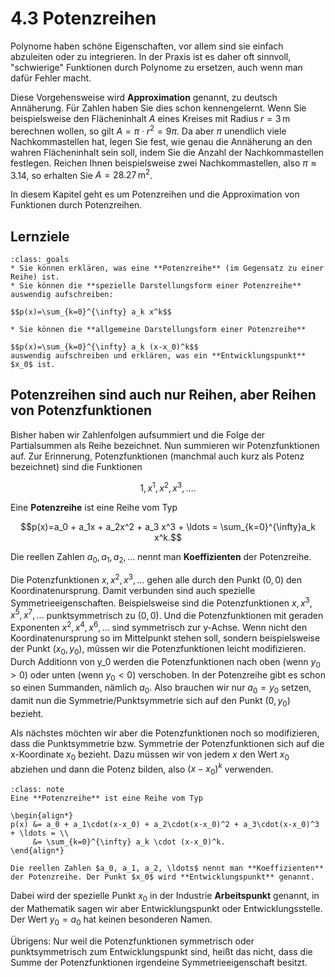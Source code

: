 # 4.3 Potenzreihen

Polynome haben schöne Eigenschaften, vor allem sind sie einfach abzuleiten oder
zu integrieren. In der Praxis ist es daher oft sinnvoll, "schwierige" Funktionen
durch Polynome zu ersetzen, auch wenn man dafür Fehler macht.

Diese Vorgehensweise wird **Approximation** genannt, zu deutsch Annäherung. Für
Zahlen haben Sie dies schon kennengelernt. Wenn Sie beispielsweise den
Flächeninhalt $A$ eines Kreises mit Radius $r = 3 \,\text{m}$ berechnen wollen,
so gilt $A = \pi \cdot r^2 = 9\pi$. Da aber $\pi$ unendlich viele
Nachkommastellen hat, legen Sie fest, wie genau die Annäherung an den wahren
Flächeninhalt sein soll, indem Sie die Anzahl der Nachkommastellen festlegen.
Reichen Ihnen beispielsweise zwei Nachkommastellen, also $\pi \approx 3.14$, so
erhalten Sie $A = 28.27 \,\text{m}^2$.

In diesem Kapitel geht es um Potenzreihen und die Approximation von Funktionen durch Potenzreihen. 

## Lernziele

```{admonition} Lernziele
:class: goals
* Sie können erklären, was eine **Potenzreihe** (im Gegensatz zu einer Reihe) ist.
* Sie können die **spezielle Darstellungsform einer Potenzreihe** auswendig aufschreiben:

$$p(x)=\sum_{k=0}^{\infty} a_k x^k$$

* Sie können die **allgemeine Darstellungsform einer Potenzreihe** 

$$p(x)=\sum_{k=0}^{\infty} a_k (x-x_0)^k$$
auswendig aufschreiben und erklären, was ein **Entwicklungspunkt** $x_0$ ist.
```

## Potenzreihen sind auch nur Reihen, aber Reihen von Potenzfunktionen

Bisher haben wir Zahlenfolgen aufsummiert und die Folge der Partialsummen als
Reihe bezeichnet. Nun summieren wir Potenzfunktionen auf. Zur Erinnerung,
Potenzfunktionen (manchmal auch kurz als Potenz bezeichnet) sind die Funktionen

$$1, x^1, x^2, x^3, \ldots.$$

Eine **Potenzreihe** ist eine Reihe vom Typ

$$p(x)=a_0 + a_1x + a_2x^2 + a_3 x^3 + \ldots = \sum_{k=0}^{\infty}a_k x^k.$$

Die reellen Zahlen $a_0, a_1, a_2, \ldots$ nennt man **Koeffizienten** der Potenzreihe.


Die Potenzfunktionen $x, x^2, x^3, \ldots$ gehen alle durch den Punkt $(0,0)$
den Koordinatenursprung. Damit verbunden sind auch spezielle
Symmetrieeigenschaften. Beispielsweise sind die Potenzfunktionen $x, x^3, x^5,
x^7, \ldots$ punktsymmetrisch zu $(0,0)$. Und die Potenzfunktionen mit geraden
Exponenten $x^2, x^4, x^6, \ldots$ sind symmetrisch zur y-Achse. Wenn nicht den
Koordinatenursprung so im Mittelpunkt stehen soll, sondern beispielsweise der
Punkt $(x_0,y_0)$, müssen wir die Potenzfunktionen leicht modifizieren. Durch
Additionn von y_0 werden die Potenzfunktionen nach oben (wenn $y_0 > 0$) oder
unten (wenn $y_0 < 0$) verschoben. In der Potenzreihe gibt es schon so einen
Summanden, nämlich $a_0$. Also brauchen wir nur $a_0=y_0$ setzen, damit nun die
Symmetrie/Punktsymmetrie sich auf den Punkt $(0, y_0)$ bezieht.

Als nächstes möchten wir aber die Potenzfunktionen noch so modifizieren, dass
die Punktsymmetrie bzw. Symmetrie der Potenzfunktionen sich auf die x-Koordinate
$x_0$ bezieht. Dazu müssen wir von jedem $x$ den Wert $x_0$ abziehen und dann
die Potenz bilden, also $(x-x_0)^k$ verwenden.

```{admonition} Was ist ... eine Potenzreihe?
:class: note
Eine **Potenzreihe** ist eine Reihe vom Typ

\begin{align*}
p(x) &= a_0 + a_1\cdot(x-x_0) + a_2\cdot(x-x_0)^2 + a_3\cdot(x-x_0)^3 + \ldots = \\
     &= \sum_{k=0}^{\infty} a_k \cdot (x-x_0)^k.
\end{align*}

Die reellen Zahlen $a_0, a_1, a_2, \ldots$ nennt man **Koeffizienten** der Potenzreihe. Der Punkt $x_0$ wird **Entwicklungspunkt** genannt.
```

Dabei wird der spezielle Punkt $x_0$ in der Industrie **Arbeitspunkt** genannt,
in der Mathematik sagen wir aber Entwicklungspunkt oder Entwicklungsstelle. Der
Wert $y_0 =  a_0$ hat keinen besonderen Namen.

Übrigens: Nur weil die Potenzfunktionen symmetrisch oder punktsymmetrisch zum
Entwicklungspunkt sind, heißt das nicht, dass die Summe der Potenzfunktionen
irgendeine Symmetrieeigenschaft besitzt.